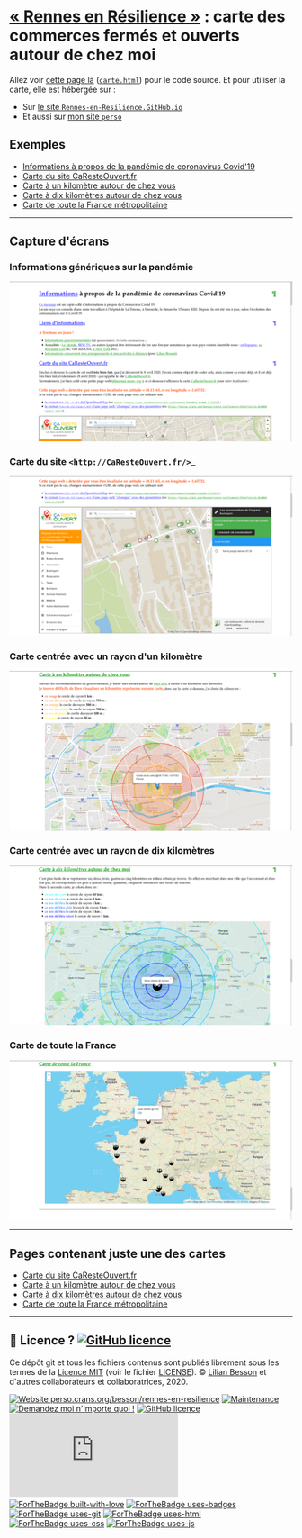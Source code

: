 # [« Rennes en Résilience »](https://rennesenresilience.home.blog/) : carte des commerces fermés et ouverts autour de chez moi

Allez voir [cette page là](carte.html) ([`carte.html`](carte.html)) pour le code source.
Et pour utiliser la carte, elle est hébergée sur :

- Sur [le site <code>Rennes-en-Resilience.GitHub.io</code>](https://rennes-en-resilience.github.io/Cartes-des-commerces-resilients/carte.html)
- Et aussi sur [mon site <code>perso</code>](https://perso.crans.org/besson/Rennes-en-Resilience/carte/carte.html?lat=48.0900364&long=-1.6286437)

## Exemples

- [Informations à propos de la pandémie de coronavirus Covid'19](https://perso.crans.org/besson/carte-confinement/#informations)
- [Carte du site CaResteOuvert.fr](https://perso.crans.org/besson/carte-confinement/index.html#caresteouvert.html)
- [Carte à un kilomètre autour de chez vous](https://perso.crans.org/besson/carte-confinement/index.html#1km.html)
- [Carte à dix kilomètres autour de chez vous](https://perso.crans.org/besson/carte-confinement/index.html#10km.html)
- [Carte de toute la France métropolitaine](https://perso.crans.org/besson/carte-confinement/index.html#france.html)

---

## Capture d'écrans

### Informations génériques sur la pandémie
![Informations génériques sur la pandémie](screenshots/demo_informations.png)

### Carte du site `<http://CaResteOuvert.fr/>`_
![Carte du site CaResteOuvert.fr](screenshots/demo_caresteouvert.png)

### Carte centrée avec un rayon d'un kilomètre
![Carte centrée avec un rayon d'un kilomètre](screenshots/demo_carte1km.png)

### Carte centrée avec un rayon de dix kilomètres
![Carte centrée avec un rayon de dix kilomètres](screenshots/demo_carte10km.png)

### Carte de toute la France
![Carte de toute la France](screenshots/demo_carteFrance.png)

---

## Pages contenant juste une des cartes

- [Carte du site CaResteOuvert.fr](https://perso.crans.org/besson/carte-confinement/caresteouvert.html)
- [Carte à un kilomètre autour de chez vous](https://perso.crans.org/besson/carte-confinement/carte1km.html)
- [Carte à dix kilomètres autour de chez vous](https://perso.crans.org/besson/carte-confinement/carte10km.html)
- [Carte de toute la France métropolitaine](https://perso.crans.org/besson/carte-confinement/carteFrance.html)

----

## :scroll: Licence ? [![GitHub licence](https://img.shields.io/github/license/Rennes-en-Resilience/Cartes-des-commerces-resilients.svg)](https://github.com/Rennes-en-Resilience/Cartes-des-commerces-resilients/blob/master/LICENSE)
Ce dépôt git et tous les fichiers contenus sont publiés librement sous les termes de la [Licence MIT](https://lbesson.mit-license.org/) (voir le fichier [LICENSE](LICENSE)).
© [Lilian Besson](https://GitHub.com/Naereen) et d'autres collaborateurs et collaboratrices, 2020.

[![Website perso.crans.org/besson/rennes-en-resilience](https://img.shields.io/website-up-down-green-red/http/perso.crans.org.svg)](https://perso.crans.org/besson/rennes-en-resilience/)
[![Maintenance](https://img.shields.io/badge/Maintained%3F-yes-green.svg)](https://GitHub.com/Rennes-en-Resilience/Cartes-des-commerces-resilients/graphs/commit-activity)
[![Demandez moi n'importe quoi !](https://img.shields.io/badge/Demandez%20moi-n'%20importe%20quoi-1abc9c.svg)](https://GitHub.com/Naereen/ama.fr)
[![GitHub licence](https://img.shields.io/github/license/Rennes-en-Resilience/Cartes-des-commerces-resilients.svg)](https://github.com/Rennes-en-Resilience/Cartes-des-commerces-resilients/blob/master/LICENSE)
[![Analytics](https://ga-beacon.appspot.com/UA-38514290-17/github.com/Rennes-en-Resilience/Cartes-des-commerces-resilients/README.md?pixel)](https://GitHub.com/Rennes-en-Resilience/Cartes-des-commerces-resilients/)
[![ForTheBadge built-with-love](http://ForTheBadge.com/images/badges/built-with-love.svg)](https://GitHub.com/Naereen/)
[![ForTheBadge uses-badges](http://ForTheBadge.com/images/badges/uses-badges.svg)](http://ForTheBadge.com)
[![ForTheBadge uses-git](http://ForTheBadge.com/images/badges/uses-git.svg)](https://GitHub.com/)
[![ForTheBadge uses-html](http://ForTheBadge.com/images/badges/uses-html.svg)](http://ForTheBadge.com)
[![ForTheBadge uses-css](http://ForTheBadge.com/images/badges/uses-css.svg)](http://ForTheBadge.com)
[![ForTheBadge uses-js](http://ForTheBadge.com/images/badges/uses-js.svg)](http://ForTheBadge.com)
